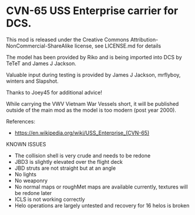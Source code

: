 # CVN-65 USS Enterprise carrier for DCS.

This mod is released under the Creative Commons Attribution-NonCommercial-ShareAlike license, see LICENSE.md for details

The model has been provided by Riko and is being imported into DCS by TeTeT and James J Jackson.

Valuable input during testing is provided by James J Jackson, mrflyboy, winters and Slapshot.

Thanks to Joey45 for additional advice!

While carrying the VWV Vietnam War Vessels short, it will be published outside of the main mod as the model is too modern (post year 2000).

References:
* https://en.wikipedia.org/wiki/USS_Enterprise_(CVN-65)


KNOWN ISSUES
* The collision shell is very crude and needs to be redone
* JBD3 is slightly elevated over the flight deck
* JBD struts are not straight but at an angle
* No lights
* No weaponry
* No normal maps or roughMet maps are available currently, textures will be redone later
* ICLS is not working correctly
* Helo operations are largely untested and recovery for 16 helos is broken